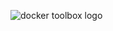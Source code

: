 ![docker toolbox logo](https://cloud.githubusercontent.com/assets/251292/8687405/ca2cc318-2a44-11e5-99fb-311b2d4eb32a.png)
